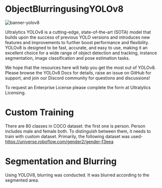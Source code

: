 # ObjectBlurringusingYOLOv8
![banner-yolov8](https://github.com/Azmaininqiad/ObjectBlurringusingYOLOv8/assets/63859070/74091582-506f-480a-9e2c-f7082081c701)

Ultralytics YOLOv8 is a cutting-edge, state-of-the-art (SOTA) model that builds upon the success of previous YOLO versions and introduces new features and improvements to further boost performance and flexibility. YOLOv8 is designed to be fast, accurate, and easy to use, making it an excellent choice for a wide range of object detection and tracking, instance segmentation, image classification and pose estimation tasks.

We hope that the resources here will help you get the most out of YOLOv8. Please browse the YOLOv8 Docs for details, raise an issue on GitHub for support, and join our Discord community for questions and discussions!

To request an Enterprise License please complete the form at Ultralytics Licensing.

# Custom Training
There are 80 classes in COCO dataset. the first one is person. Person includes male and female both. To distinguish between them, it needs to train with custom dataset. 
Primarily, the following dataset was used-https://universe.roboflow.com/gender2/gender-f3eea

# Segmentation and Blurring
Using YOLOV8, blurring was conducted. It was blurred according to the segmented area.


